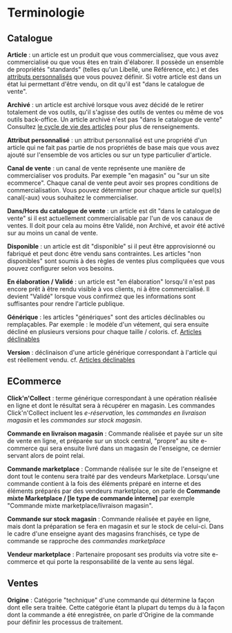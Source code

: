 # Terminologie

## Catalogue

**Article** : un article est un produit que vous commercialisez, que vous avez commercialisé ou que vous êtes en train d'élaborer. Il possède un ensemble de propriétés "standards" (telles qu'un Libellé, une Référence, etc.) et des [attributs personnalisés](#catalog_attribut) que vous pouvez définir. Si votre article est dans un état lui permettant d'être vendu, on dit qu'il est "dans le catalogue de vente".

**Archivé** : un article est archivé lorsque vous avez décidé de le retirer totalement de vos outils, qu'il s'agisse des outils de ventes ou même de vos outils back-office. Un article archivé n'est pas "dans le catalogue de vente" Consultez [le cycle de vie des articles](fr-fr/administration/guide/catalogue/articles/cycle.html) pour plus de renseignements.

**Attribut personnalisé** : un attribut personnalisé est une propriété d'un article qui ne fait pas partie de nos propriétés de base mais que vous avez ajouté sur l'ensemble de vos articles ou sur un type particulier d'article.

**Canal de vente** : un canal de vente représente une manière de commercialiser vos produits. Par exemple "en magasin" ou "sur un site ecommerce". Chaque canal de vente peut avoir ses propres conditions de commercialisation. Vous pouvez déterminer pour chaque article sur quel(s) canal(-aux) vous souhaitez le commercialiser.

**Dans/Hors du catalogue de vente** : un article est dit "dans le catalogue de vente" si il est actuellement commercialisable par l'un de vos canaux de ventes. Il doit pour cela au moins être Validé, non Archivé, et avoir été activé sur au moins un canal de vente.

**Disponible** : un article est dit "disponible" si il peut être approvisionné ou fabriqué et peut donc être vendu sans contraintes. Les articles "non disponibles" sont soumis à des règles de ventes plus compliquées que vous pouvez configurer selon vos besoins.

**En élaboration / Validé** : un article est "en élaboration" lorsqu'il n'est pas encore prêt à être rendu visible à vos clients, ni à être commercialisé. Il devient "Validé" lorsque vous confirmez que les informations sont suffisantes pour rendre l'article publique.

**Générique** : les articles "génériques" sont des articles déclinables ou remplaçables. Par exemple : le modèle d'un vétement, qui sera ensuite décliné en plusieurs versions pour chaque taille / coloris. cf. [Articles déclinables](fr-fr/administration/guide/catalogue/articles/declinables.html)

**Version** : déclinaison d'une article générique correspondant à l'article qui est réellement vendu. cf. [Articles déclinables](fr-fr/administration/guide/catalogue/articles/declinables.html)

## ECommerce

**Click'n'Collect** : terme générique correspondant à une opération réalisée en ligne et dont le résultat sera à récupérer en magasin. Les commandes Click'n'Collect incluent les _e-réservation_, les _commandes en livraison magasin_ et les _commandes sur stock magasin_.

**Commande en livraison magasin** : Commande réalisée et payée sur un site de vente en ligne, et préparée sur un stock central, "propre" au site e-commerce qui sera ensuite livré dans un magasin de l'enseigne, ce dernier servant alors de point relai.

**Commande marketplace** : Commande réalisée sur le site de l'enseigne et dont tout le contenu sera traité par des vendeurs Marketplace. Lorsqu'une commande contient à la fois des éléments préparé en interne et des éléments préparés par des vendeurs marketplace, on parle de **Commande mixte Marketplace / [le type de commande interne]** par exemple "Commande mixte marketplace/livraison magasin".

**Commande sur stock magasin** : Commande réalisée et payée en ligne, mais dont la préparation se fera en magasin et sur le stock de celui-ci. Dans le cadre d'une enseigne ayant des magasins franchisés, ce type de commande se rapproche des _commandes marketplace_

**Vendeur marketplace** : Partenaire proposant ses produits via votre site e-commerce et qui porte la responsabilité de la vente au sens légal.

## Ventes

**Origine** : Catégorie "technique" d'une commande qui détermine la façon dont elle sera traitée. Cette catégorie étant la plupart du temps du à la façon dont la commande a été enregistrée, on parle d'Origine de la commande pour définir les processus de traitement.

